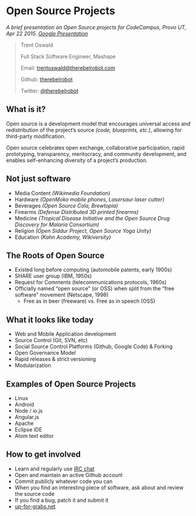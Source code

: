 # Open Source Projects

*A brief presentation on Open Source projects for CodeCampus, Provo UT, Apr 22 2015. [Google Presentation](https://docs.google.com/presentation/d/1qxDz31bEuPBF37l2Twlr5LSRKefkQk4UvOtGUvinWpY/edit#slide=id.g76dcc271e_0_51)*

> Trent Oswald
>
> Full Stack Software Engineer, Mashape
>
> Email: trentoswald@therebelrobot.com
>
> Github: [therebelrobot](http://github.com/therebelrobot)
>
> Twitter: [@therebelrobot](http://twitter.com/therebelrobot)

## What is it?

Open source is a development model that encourages universal access and redistribution of the project’s source *(code, blueprints, etc.)*, allowing for third-party modification.

Open source celebrates open exchange, collaborative participation, rapid prototyping, transparency, meritocracy, and community development, and enables self-enhancing diversity of a project’s production.

## Not just software

* Media Content *(Wikimedia Foundation)*
* Hardware *(OpenMoko mobile phones, Lasersaur laser cutter)*
* Beverages *(Open Source Cola, Brewtopia)*
* Firearms *(Defense Distributed 3D printed firearms)*
* Medicine *(Tropical Disease Initiative and the Open Source Drug Discovery for Malaria Consortium)*
* Religion *(Open Siddur Project, Open Source Yoga Unity)*
* Education *(Kahn Academy, Wikiversity)*

## The Roots of Open Source

* Existed long before computing (automobile patents, early 1900s)
* SHARE user group (IBM, 1950s)
* Request for Comments (telecommunications protocols, 1960s)
* Officially named “open source” (or OSS) when split from the “free software” movement (Netscape, 1998) 
  * Free as in beer (freeware) vs. Free as in speech (OSS)

## What it looks like today

* Web and Mobile Application development
* Source Control (Git, SVN, etc)
* Social Source Control Platforms (Github, Google Code) & Forking
* Open Governance Model
* Rapid releases & strict versioning
* Modularization

## Examples of Open Source Projects

* Linux
* Android
* Node / io.js
* Angular.js
* Apache
* Eclipse IDE
* Atom text editor

## How to get involved

* Learn and regularly use [IRC chat](http://www.ircbeginner.com/)
* Open and maintain an active Github account
* Commit publicly whatever code you can
* When you find an interesting piece of software, ask about and review the source code
* If you find a bug, patch it and submit it
* [up-for-grabs.net](http://up-for-grabs.net)
